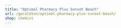 ```yaml
---
title: "Optimal Pharmacy Plus Sunset Beach"
url: /geraldton/optimal-pharmacy-plus-sunset-beach/
shop: chemist
---
```


